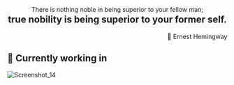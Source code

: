 <div align="center">There is nothing noble in being superior to your fellow man;
  <h2 style="margin-top: 0.1em;">true nobility is being superior to your former self.</h2>
</div>
<div align="right">🌱 Ernest Hemingway</div>


## 🔭 Currently working in
![Screenshot_14](https://user-images.githubusercontent.com/29230603/191172999-7409fc8e-9bc8-4f46-a453-27b67047f0f6.png)
